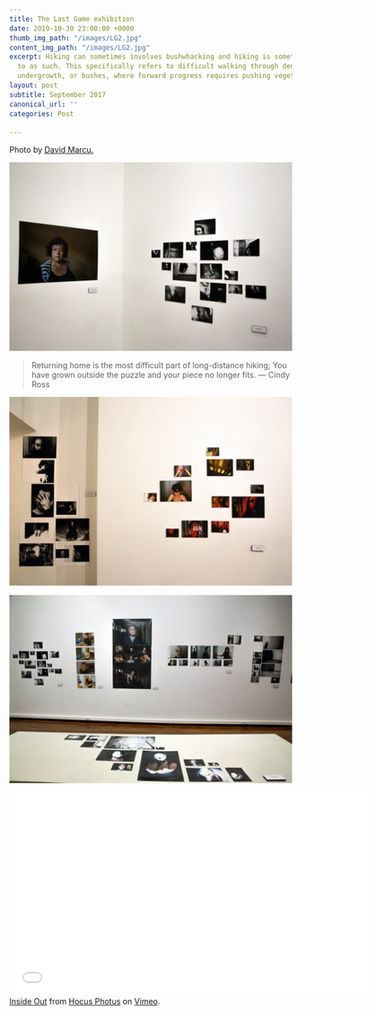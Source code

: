 ```yaml
---
title: The Last Game exhibition
date: 2019-10-30 23:00:00 +0000
thumb_img_path: "/images/LG2.jpg"
content_img_path: "/images/LG2.jpg"
excerpt: Hiking can sometimes involves bushwhacking and hiking is sometimes referred
  to as such. This specifically refers to difficult walking through dense forest,
  undergrowth, or bushes, where forward progress requires pushing vegetation aside.
layout: post
subtitle: September 2017
canonical_url: ''
categories: Post

---
```

Photo by [David Marcu.](https://unsplash.com/photos/wcHCzgo0_mQ)

![](/images/LG4.jpg)

> Returning home is the most difficult part of long-distance hiking; You have grown outside the puzzle and your piece no longer fits. ― Cindy Ross

![](/images/LG1.jpg)

![](/images/LG3.jpg)

<iframe src="[https://player.vimeo.com/video/354326405](https://player.vimeo.com/video/354326405 "https://player.vimeo.com/video/354326405")" width="640" height="360" frameborder="0" webkitallowfullscreen mozallowfullscreen allowfullscreen></iframe> <a href="[https://vimeo.com/354326405](https://vimeo.com/354326405 "https://vimeo.com/354326405")">Inside Out</a> from <a href="[https://vimeo.com/hocusphotus](https://vimeo.com/hocusphotus "https://vimeo.com/hocusphotus")">Hocus Photus</a> on <a href="[https://vimeo.com](https://vimeo.com "https://vimeo.com")">Vimeo</a>.